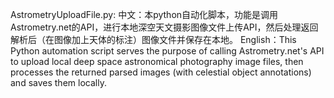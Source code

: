 AstrometryUploadFile.py:
中文：本python自动化脚本，功能是调用Astrometry.net的API，进行本地深空天文摄影图像文件上传API，然后处理返回解析后（在图像加上天体的标注）图像文件并保存在本地。
English：This Python automation script serves the purpose of calling Astrometry.net's API to upload local deep space astronomical photography image files, then processes the returned parsed images (with celestial object annotations) and saves them locally.
